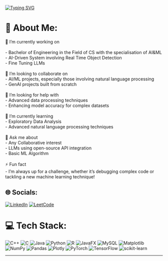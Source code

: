 [![Typing SVG](https://readme-typing-svg.demolab.com?font=Doto&size=30&duration=2000&pause=1000&center=true&vCenter=true&width=435&lines=Hi%2C+Im+Naveen+Karthik)](https://git.io/typing-svg)

# 💫 About Me:
🔭 I’m currently working on<br><br>- Bachelor of Engineering in the Field of CS with the specialisation of AI&ML<br>- AI-Driven System involving Real Time Object Detection <br>- Fine Tuning LLMs<br><br>👯 I’m looking to collaborate on<br>- AI/ML projects, especially those involving natural language processing<br>- GenAI projects built from scratch<br><br>🤝 I’m looking for help with<br>- Advanced data processing techniques<br>- Enhancing model accuracy for complex datasets<br><br>🌱 I’m currently learning<br>- Exploratory Data Analysis<br>- Advanced natural language processing techniques<br><br>💬 Ask me about<br>- Any Collaborative interest <br>- LLMs using open-source API integration<br>- Basic ML Algorithm<br><br>⚡ Fun fact<br>- I’m always up for a challenge, whether it’s debugging complex code or tackling a new machine learning technique!


## 🌐 Socials:
[![LinkedIn](https://img.shields.io/badge/linkedin-%230077B5.svg?style=for-the-badge&logo=linkedin&logoColor=white)](https://linkedin.com/in/naveen-karthik-rajakumar-a80513257) 
[![LeetCode](https://img.shields.io/badge/LeetCode-000000?style=for-the-badge&logo=LeetCode&logoColor=#d16c06)](https://leetcode.com/u/Nav3005)

# 💻 Tech Stack:
![C++](https://img.shields.io/badge/c++-%2300599C.svg?style=for-the-badge&logo=c%2B%2B&logoColor=white) ![C](https://img.shields.io/badge/c-%2300599C.svg?style=for-the-badge&logo=c&logoColor=white) ![Java](https://img.shields.io/badge/java-%23ED8B00.svg?style=for-the-badge&logo=openjdk&logoColor=white) ![Python](https://img.shields.io/badge/python-3670A0?style=for-the-badge&logo=python&logoColor=ffdd54) ![R](https://img.shields.io/badge/r-%23276DC3.svg?style=for-the-badge&logo=r&logoColor=white) ![JavaFX](https://img.shields.io/badge/javafx-%23FF0000.svg?style=for-the-badge&logo=javafx&logoColor=white) ![MySQL](https://img.shields.io/badge/mysql-4479A1.svg?style=for-the-badge&logo=mysql&logoColor=white) ![Matplotlib](https://img.shields.io/badge/Matplotlib-%23ffffff.svg?style=for-the-badge&logo=Matplotlib&logoColor=black) ![NumPy](https://img.shields.io/badge/numpy-%23013243.svg?style=for-the-badge&logo=numpy&logoColor=white) ![Pandas](https://img.shields.io/badge/pandas-%23150458.svg?style=for-the-badge&logo=pandas&logoColor=white) ![Plotly](https://img.shields.io/badge/Plotly-%233F4F75.svg?style=for-the-badge&logo=plotly&logoColor=white) ![PyTorch](https://img.shields.io/badge/PyTorch-%23EE4C2C.svg?style=for-the-badge&logo=PyTorch&logoColor=white) ![TensorFlow](https://img.shields.io/badge/TensorFlow-%23FF6F00.svg?style=for-the-badge&logo=TensorFlow&logoColor=white) ![scikit-learn](https://img.shields.io/badge/scikit--learn-%23F7931E.svg?style=for-the-badge&logo=scikit-learn&logoColor=white)

--------
